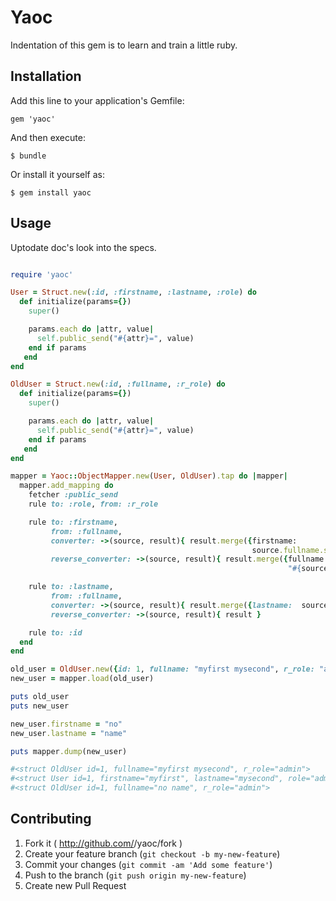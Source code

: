 # Yaoc

Indentation of this gem is to learn and train a little ruby.

## Installation

Add this line to your application's Gemfile:

    gem 'yaoc'

And then execute:

    $ bundle

Or install it yourself as:

    $ gem install yaoc

## Usage

Uptodate doc's look into the specs.

```ruby

require 'yaoc'

User = Struct.new(:id, :firstname, :lastname, :role) do
  def initialize(params={})
    super()

    params.each do |attr, value|
      self.public_send("#{attr}=", value)
    end if params
   end
end

OldUser = Struct.new(:id, :fullname, :r_role) do
  def initialize(params={})
    super()

    params.each do |attr, value|
      self.public_send("#{attr}=", value)
    end if params
   end
end

mapper = Yaoc::ObjectMapper.new(User, OldUser).tap do |mapper|
  mapper.add_mapping do
    fetcher :public_send
    rule to: :role, from: :r_role

    rule to: :firstname,
         from: :fullname,
         converter: ->(source, result){ result.merge({firstname:
                                                      source.fullname.split().first }) },
         reverse_converter: ->(source, result){ result.merge({fullname:
                                                              "#{source.firstname} #{source.lastname}" }) }

    rule to: :lastname,
         from: :fullname,
         converter: ->(source, result){ result.merge({lastname:  source.fullname.split().last }) },
         reverse_converter: ->(source, result){ result }

    rule to: :id
  end
end

old_user = OldUser.new({id: 1, fullname: "myfirst mysecond", r_role: "admin" })
new_user = mapper.load(old_user)

puts old_user
puts new_user

new_user.firstname = "no"
new_user.lastname = "name"

puts mapper.dump(new_user)

#<struct OldUser id=1, fullname="myfirst mysecond", r_role="admin">
#<struct User id=1, firstname="myfirst", lastname="mysecond", role="admin">
#<struct OldUser id=1, fullname="no name", r_role="admin">

```

## Contributing

1. Fork it ( http://github.com/<my-github-username>/yaoc/fork )
2. Create your feature branch (`git checkout -b my-new-feature`)
3. Commit your changes (`git commit -am 'Add some feature'`)
4. Push to the branch (`git push origin my-new-feature`)
5. Create new Pull Request
